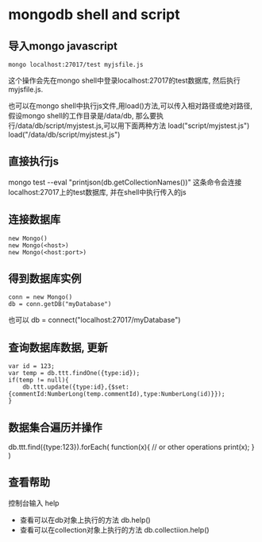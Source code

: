 # mongodb shell and script

## 导入mongo javascript
    mongo localhost:27017/test myjsfile.js
这个操作会先在mongo shell中登录localhost:27017的test数据库, 然后执行myjsfile.js.

也可以在mongo shell中执行js文件,用load()方法,可以传入相对路径或绝对路径,假设mongo shell的工作目录是/data/db, 那么要执行/data/db/script/myjstest.js,可以用下面两种方法
load("script/myjstest.js")
load("/data/db/script/myjstest.js")

## 直接执行js
mongo test --eval "printjson(db.getCollectionNames())"
这条命令会连接localhost:27017上的test数据库, 并在shell中执行传入的js

## 连接数据库
    new Mongo()
    new Mongo(<host>)
    new Mongo(<host:port>)

## 得到数据库实例
    conn = new Mongo()
    db = conn.getDB("myDatabase")
也可以
    db = connect("localhost:27017/myDatabase")

## 查询数据库数据, 更新

    var id = 123;
    var temp = db.ttt.findOne({type:id});
    if(temp != null){
        db.ttt.update({type:id},{$set:{commentId:NumberLong(temp.commentId),type:NumberLong(id)}});
    }

## 数据集合遍历并操作

db.ttt.find({type:123}).forEach(
    function(x){
        // or other operations
        print(x);
    }
)

## 查看帮助
控制台输入 help

* 查看可以在db对象上执行的方法  db.help()
* 查看可以在collection对象上执行的方法  db.collectiion.help()
